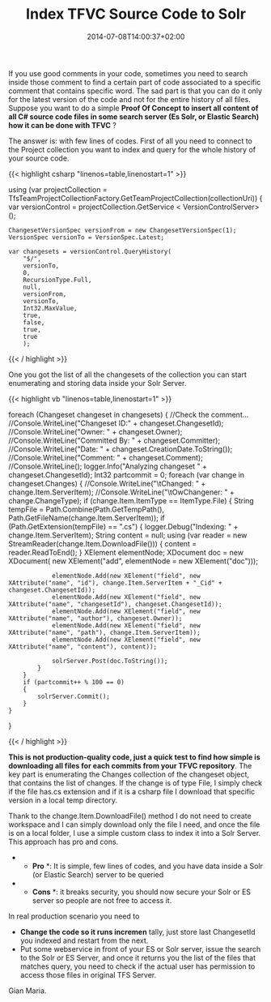 ﻿---
title: "Index TFVC Source Code to Solr"
description: ""
date: 2014-07-08T14:00:37+02:00
draft: false
tags: [TfsAPI]
categories: [Team Foundation Server]
---
If you use good comments in your code, sometimes you need to search inside those comment to find a certain part of code associated to a specific comment that contains specific word. The sad part is that you can do it only for the latest version of the code and not for the entire history of all files. Suppose you want to do a simple  **Proof Of Concept to insert all content of all C# source code files in some search server (Es Solr, or Elastic Search) how it can be done with TFVC** ?

The answer is: with few lines of codes. First of all you need to connect to the Project collection you want to index and query for the whole history of your source code.

{{< highlight csharp "linenos=table,linenostart=1" >}}


using (var projectCollection = TfsTeamProjectCollectionFactory.GetTeamProjectCollection(collectionUri))
{
    var versionControl = projectCollection.GetService < VersionControlServer>();

    ChangesetVersionSpec versionFrom = new ChangesetVersionSpec(1);
    VersionSpec versionTo = VersionSpec.Latest;

    var changesets = versionControl.QueryHistory(
        "$/",
        versionTo,
        0,
        RecursionType.Full,
        null,
        versionFrom,
        versionTo,
        Int32.MaxValue,
        true,
        false,
        true,
        true
        );

{{< / highlight >}}

One you got the list of all the changesets of the collection you can start enumerating and storing data inside your Solr Server.

{{< highlight vb "linenos=table,linenostart=1" >}}


foreach (Changeset changeset in changesets)
{
    //Check the comment... 
    //Console.WriteLine("Changeset ID:" + changeset.ChangesetId);
    //Console.WriteLine("Owner: " + changeset.Owner);
    //Console.WriteLine("Committed By: " + changeset.Committer);
    //Console.WriteLine("Date: " + changeset.CreationDate.ToString());
    //Console.WriteLine("Comment: " + changeset.Comment);
    //Console.WriteLine();
    logger.Info("Analyzing changeset " + changeset.ChangesetId);
    Int32 partcommit = 0;
    foreach (var change in changeset.Changes)
    {
        //Console.WriteLine("\tChanged: " + change.Item.ServerItem);
        //Console.WriteLine("\tOwChangener: " + change.ChangeType);
        if (change.Item.ItemType == ItemType.File) 
        {
            String tempFile = Path.Combine(Path.GetTempPath(), Path.GetFileName(change.Item.ServerItem));
            if (Path.GetExtension(tempFile) == ".cs") 
            {
                logger.Debug("Indexing: " + change.Item.ServerItem);
                String content = null;
                using (var reader = new StreamReader(change.Item.DownloadFile()))
                {
                    content = reader.ReadToEnd();
                }
                XElement elementNode;
                XDocument doc = new XDocument(
                    new XElement("add", elementNode = new XElement("doc")));

                elementNode.Add(new XElement("field", new XAttribute("name", "id"), change.Item.ServerItem + "_Cid" + changeset.ChangesetId));
                elementNode.Add(new XElement("field", new XAttribute("name", "changesetId"), changeset.ChangesetId));
                elementNode.Add(new XElement("field", new XAttribute("name", "author"), changeset.Owner));
                elementNode.Add(new XElement("field", new XAttribute("name", "path"), change.Item.ServerItem));
                elementNode.Add(new XElement("field", new XAttribute("name", "content"), content));

                solrServer.Post(doc.ToString());
            }
        }
        if (partcommit++ % 100 == 0) 
        {
            solrServer.Commit();
        }
    }
}

{{< / highlight >}}

 **This is not production-quality code, just a quick test to find how simple is downloading all files for each commits from your TFVC repository**. The key part is enumerating the Changes collection of the changeset object, that contains the list of changes. If the change is of type File, I simply check if the file has.cs extension and if it is a csharp file I download that specific version in a local temp directory.

Thank to the change.Item.DownloadFile() method I do not need to create workspace and I can simply download only the file I need, and once the file is on a local folder, I use a simple custom class to index it into a Solr Server. This approach has pro and cons.

- * **Pro** *: It is simple, few lines of codes, and you have data inside a Solr (or Elastic Search) server to be queried
- * **Cons** *: it breaks security, you should now secure your Solr or ES server so people are not free to access it.

In real production scenario you need to

-  **Change the code so it runs incremen** tally, just store last ChangesetId you indexed and restart from the next.
- Put some webservice in front of your ES or Solr server, issue the search to the Solr or ES Server, and once it returns you the list of the files that matches query, you need to check if the actual user has permission to access those files in original TFS Server.

Gian Maria.
